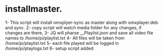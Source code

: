 # installmaster.
1-	This script will install omxplyer-sync as master along with omxplayer.deb and sync.
2-	copy script will watch media folder for any changes, if changes are there, 
3-	JQ will pharse __Playlist.json and save all video file names to /home/pi/playlist.txt 
4-	All files will be taken from /home/pi/playlist.txt
5-	each file played will be logged in /home/pi/playlogs.txt
6-	setup script added

